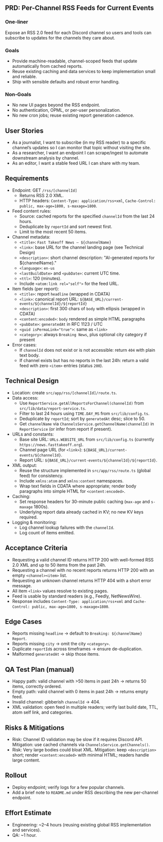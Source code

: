 ## PRD: Per-Channel RSS Feeds for Current Events

### One‑liner
Expose an RSS 2.0 feed for each Discord channel so users and tools can subscribe to updates for the channels they care about.

### Goals
- Provide machine-readable, channel-scoped feeds that update automatically from cached reports.
- Reuse existing caching and data services to keep implementation small and reliable.
- Ship with sensible defaults and robust error handling.

### Non‑Goals
- No new UI pages beyond the RSS endpoint.
- No authentication, OPML, or per-user personalization.
- No new cron jobs; reuse existing report generation cadence.

## User Stories
- As a journalist, I want to subscribe (in my RSS reader) to a specific channel’s updates so I can monitor that topic without visiting the site.
- As a researcher, I want an endpoint I can scrape/ingest to automate downstream analysis by channel.
- As an editor, I want a stable feed URL I can share with my team.

## Requirements
- Endpoint: GET `/rss/[channelId]`
  - Returns RSS 2.0 XML.
  - HTTP headers: `Content-Type: application/rss+xml`, `Cache-Control: public, max-age=1800, s-maxage=1800`.
- Feed content rules:
  - Source: cached reports for the specified `channelId` from the last 24 hours.
  - Deduplicate by `reportId` and sort newest first.
  - Limit to the most recent 50 items.
- Channel metadata:
  - `<title>`: `Fast Takeoff News — ${channelName}`
  - `<link>`: base URL for the channel landing page (see Technical Design)
  - `<description>`: short channel description: "AI-generated reports for ${channelName}."
  - `<language>`: `en-us`
  - `<lastBuildDate>` and `<pubDate>`: current UTC time.
  - `<ttl>`: 120 (minutes).
  - Include `<atom:link rel="self">` for the feed URL.
- Item fields (per report):
  - `<title>`: report `headline` (wrapped in CDATA)
  - `<link>`: canonical report URL: `${BASE_URL}/current-events/${channelId}/${reportId}`
  - `<description>`: first 300 chars of `body` with ellipsis (wrapped in CDATA)
  - `<content:encoded>`: `body` rendered as simple HTML paragraphs
  - `<pubDate>`: `generatedAt` in RFC 1123 / UTC
  - `<guid isPermaLink="true">`: same as `<link>`
  - `<category>`: always `Breaking News`, plus optional city category if present
- Error cases:
  - If `channelId` does not exist or is not accessible: return `404` with plain text body.
  - If channel exists but has no reports in the last 24h: return a valid feed with zero `<item>` entries (status `200`).

## Technical Design
- Location: create `src/app/rss/[channelId]/route.ts`.
- Data access:
  - Use `ReportService.getAllReportsForChannel(channelId)` from `src/lib/data/report-service.ts`.
  - Filter to last 24 hours using `TIME.DAY_MS` from `src/lib/config.ts`.
  - Deduplicate by `reportId`; sort by `generatedAt` desc; slice to 50.
  - Get `channelName` via `ChannelsService.getChannelName(channelId)` in `ReportService` (or infer from report if present).
- URLs and constants:
  - Base site URL: `URLs.WEBSITE_URL` from `src/lib/config.ts` (currently `https://news.fasttakeoff.org`).
  - Channel page URL (for `<link>`): `${BASE_URL}/current-events/${channelId}`.
  - Report URL: `${BASE_URL}/current-events/${channelId}/${reportId}`.
- XML output:
  - Reuse the structure implemented in `src/app/rss/route.ts` (global feed) for consistency.
  - Include `xmlns:atom` and `xmlns:content` namespaces.
  - Wrap text fields in CDATA where appropriate; render body paragraphs into simple HTML for `<content:encoded>`.
- Caching:
  - Set response headers for 30-minute public caching (`max-age` and `s-maxage` 1800s).
  - Underlying report data already cached in KV; no new KV keys required.
- Logging & monitoring:
  - Log channel lookup failures with the `channelId`.
  - Log count of items emitted.

## Acceptance Criteria
- Requesting a valid channel ID returns HTTP 200 with well-formed RSS 2.0 XML and up to 50 items from the past 24h.
- Requesting a channel with no recent reports returns HTTP 200 with an empty `<channel><item>` list.
- Requesting an unknown channel returns HTTP 404 with a short error message.
- All item `<link>` values resolve to existing pages.
- Feed is usable by standard readers (e.g., Feedly, NetNewsWire).
- Response includes `Content-Type: application/rss+xml` and `Cache-Control: public, max-age=1800, s-maxage=1800`.

## Edge Cases
- Reports missing `headline` → default to `Breaking: ${channelName} Report`.
- Reports missing `city` → omit the city `<category>`.
- Duplicate `reportId`s across timeframes → ensure de-duplication.
- Malformed `generatedAt` → skip those items.

## QA Test Plan (manual)
- Happy path: valid channel with >50 items in past 24h → returns 50 items, correctly ordered.
- Empty path: valid channel with 0 items in past 24h → returns empty feed.
- Invalid channel: gibberish `channelId` → 404.
- XML validation: open feed in multiple readers; verify last build date, TTL, atom self link, and categories.

## Risks & Mitigations
- Risk: Channel ID validation may be slow if it requires Discord API. Mitigation: use cached channels via `ChannelsService.getChannels()`.
- Risk: Very large bodies could bloat XML. Mitigation: keep `<description>` short; render `<content:encoded>` with minimal HTML; readers handle large content.

## Rollout
- Deploy endpoint; verify logs for a few popular channels.
- Add a brief note to `README.md` under RSS describing the new per-channel endpoint.

## Effort Estimate
- Engineering: ~2–4 hours (reusing existing global RSS implementation and services).
- QA: ~1 hour.